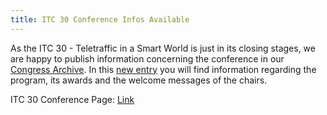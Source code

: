```yaml
---
title: ITC 30 Conference Infos Available
---
```


As the ITC 30 - Teletraffic in a Smart World is just in its closing stages, we are happy to publish information concerning the conference in our [Congress Archive](/congresses.html). In this [new entry](/congresses/itc030.html) you will find information regarding the program, its awards and the welcome messages of the chairs.

ITC 30 Conference Page: [Link](/congresses/itc030.html)